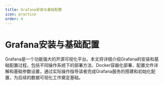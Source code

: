 ```yaml
---
title: Grafana安装与基础配置
icon: practice
order: 4
---
```


# Grafana安装与基础配置

Grafana是一个功能强大的开源可视化平台。本文将详细介绍Grafana的安装和基础配置过程，包括不同操作系统下的部署方法、Docker容器化部署、配置文件详解和基础参数设置，通过实际操作指导读者完成Grafana服务的搭建和初始化配置，为后续的数据可视化工作奠定基础。
